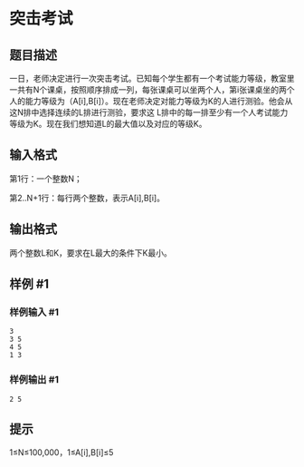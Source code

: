 # 突击考试

## 题目描述

一日，老师决定进行一次突击考试。已知每个学生都有一个考试能力等级，教室里一共有N个课桌，按照顺序排成一列，每张课桌可以坐两个人，第i张课桌坐的两个人的能力等级为（A[i],B[i]）。现在老师决定对能力等级为K的人进行测验。他会从这N排中选择连续的L排进行测验，要求这    L排中的每一排至少有一个人考试能力等级为K。现在我们想知道L的最大值以及对应的等级K。


## 输入格式

第1行：一个整数N；

第2..N+1行：每行两个整数，表示A[i],B[i]。


## 输出格式

两个整数L和K，要求在L最大的条件下K最小。


## 样例 #1

### 样例输入 #1
```
3
3 5
4 5
1 3
```

### 样例输出 #1

```
2 5
```

## 提示

1≤N≤100,000，1≤A[i],B[i]≤5

